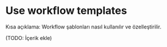 # Use workflow templates

Kısa açıklama: Workflow şablonları nasıl kullanılır ve özelleştirilir.

(TODO: İçerik ekle)
